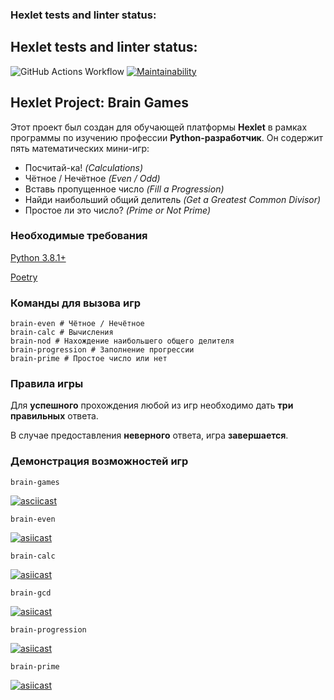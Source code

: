 ### Hexlet tests and linter status:
## Hexlet tests and linter status:
![GitHub Actions Workflow](https://github.com/xjem666/python-project-49/actions/workflows/hexlet-check.yml/badge.svg)
[![Maintainability](https://api.codeclimate.com/v1/badges/2fb8d532f2b79ff8418a/maintainability)](https://codeclimate.com/github/xjem666/python-project-49/maintainability)



## Hexlet Project: Brain Games

Этот проект был создан для обучающей платформы **Hexlet** в рамках программы по изучению профессии **Python-разработчик**. Он содержит пять математических мини-игр:

 - Посчитай-ка! *(Calculations)*
 - Чётное / Нечётное *(Even / Odd)*
 - Вставь пропущенное число *(Fill a Progression)*
 - Найди наибольший общий делитель *(Get a Greatest Common Divisor)*
 - Простое ли это число? *(Prime or Not Prime)*



### Необходимые требования

[Python 3.8.1+](https://www.python.org/downloads/)

[Poetry](https://python-poetry.org/docs/)

### Команды для вызова игр

    brain-even # Чётное / Нечётное
    brain-calc # Вычисления 
    brain-nod # Нахождение наибольшего общего делителя
    brain-progression # Заполнение прогрессии
    brain-prime # Простое число или нет

### Правила игры
Для **успешного** прохождения любой из игр необходимо дать **три правильных** ответа.

В случае предоставления **неверного** ответа, игра **завершается**.

### Демонстрация возможностей игр
    brain-games
[![asciicast](https://asciinema.org/a/M71nud4khuQFc8LdrxX5c1yJY.svg)](https://asciinema.org/a/M71nud4khuQFc8LdrxX5c1yJY)

    brain-even 
[![asiicast](https://asciinema.org/a/8lnzAaIbsnfeU91yDCF3WBWfv.svg)](https://asciinema.org/a/8lnzAaIbsnfeU91yDCF3WBWfv)

    brain-calc
[![asiicast](https://asciinema.org/a/i1C1ajWI78Vb2FW8TyR8zrAMW.svg)](https://asciinema.org/a/i1C1ajWI78Vb2FW8TyR8zrAMW.svg)

    brain-gcd
[![asiicast](https://asciinema.org/a/i346rO88Lq8wHNWXx3vwUnpNw.svg)](https://asciinema.org/a/i346rO88Lq8wHNWXx3vwUnpNw)

    brain-progression
[![asiicast](https://asciinema.org/a/cYLaQJcnbinS75JTxxho7y1KX.svg)](https://asciinema.org/a/cYLaQJcnbinS75JTxxho7y1KX)

    brain-prime
[![asiicast](https://asciinema.org/a/iYPJF3apdClCk47IWFjwPGUpp.svg)](https://asciinema.org/a/iYPJF3apdClCk47IWFjwPGUpp)